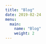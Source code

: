 ```yaml
---
title: "Blog"
date: 2019-02-24
menu:
  main:
    name: "Blog"
    weight: 2
---
```



<!-- <div align="center">

<i>Nothing else for now</i><br>

<i>you can read <a href="/about">About me</a> page for learn what do want from this Web Staticaly</i>.

</div> !-->
